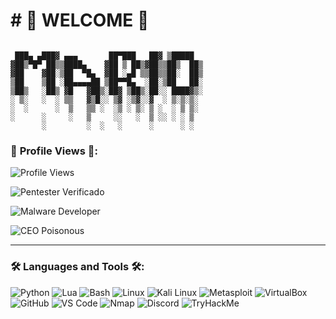 
# # 🌟 **WELCOME** 🌟

```plaintext

 ███▄ ▄███▓ ▄▄▄       ██▀███   ██▓ ▒█████  
▓██▒▀█▀ ██▒▒████▄    ▓██ ▒ ██▒▓██▒▒██▒  ██▒
▓██    ▓██░▒██  ▀█▄  ▓██ ░▄█ ▒▒██▒▒██░  ██▒
▒██    ▒██ ░██▄▄▄▄██ ▒██▀▀█▄  ░██░▒██   ██░
▒██▒   ░██▒ ▓█   ▓██▒░██▓ ▒██▒░██░░ ████▓▒░
░ ▒░   ░  ░ ▒▒   ▓▒█░░ ▒▓ ░▒▓░░▓  ░ ▒░▒░▒░ 
░  ░      ░  ▒   ▒▒ ░  ░▒ ░ ▒░ ▒ ░  ░ ▒ ▒░ 
░      ░     ░   ▒     ░░   ░  ▒ ░░ ░ ░ ▒  
       ░         ░  ░   ░      ░      ░ ░ 
```


### 👀 **Profile Views** 👀:
![Profile Views](https://img.shields.io/badge/Profile_Views-3402-FFD700?style=flat&logo=github&logoColor=black)

![Pentester Verificado](https://img.shields.io/badge/Pentester%20Verificado-%E2%9C%94%EF%B8%8F-red?style=flat&logo=tryhackme&logoColor=white&labelColor=8B0000&color=008000)

![Malware Developer](https://img.shields.io/badge/Malware%20Developer-💀-008f11?style=flat&logo=virustotal&logoColor=white&labelColor=004400)

![CEO Poisonous](https://img.shields.io/badge/CEO%20Poisonous-☠️-black?style=flat&logo=skull&logoColor=white&labelColor=800080&color=9400D3)







---

### 🛠 Languages and Tools 🛠:
![Python](https://img.shields.io/badge/-Python-05122A?style=flat&logo=python&logoColor=F7CD3C)
![Lua](https://img.shields.io/badge/-Lua-05122A?style=flat&logo=lua&logoColor=2C2D72)
![Bash](https://img.shields.io/badge/-Bash-05122A?style=flat&logo=gnu-bash&logoColor=869397)
![Linux](https://img.shields.io/badge/-Linux-05122A?style=flat&logo=linux&logoColor=FAD232)
![Kali Linux](https://img.shields.io/badge/-Kali_Linux-05122A?style=flat&logo=kalilinux&logoColor=white)
![Metasploit](https://img.shields.io/badge/-Metasploit-05122A?style=flat&logo=metasploit&logoColor=blue)
![VirtualBox](https://img.shields.io/badge/-VirtualBox-05122A?style=flat&logo=virtualbox&logoColor=007ACC)
![GitHub](https://img.shields.io/badge/-GitHub-05122A?style=flat&logo=github&logoColor=white)
![VS Code](https://img.shields.io/badge/-VS_Code-05122A?style=flat&logo=visual-studio-code&logoColor=007ACC)
![Nmap](https://img.shields.io/badge/-Nmap-05122A?style=flat&logo=nmap&logoColor=green)
![Discord](https://img.shields.io/badge/-Discord-05122A?style=flat&logo=discord&logoColor=5865F2)
![TryHackMe](https://img.shields.io/badge/-TryHackMe-05122A?style=flat&logo=tryhackme&logoColor=white)

